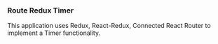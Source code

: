 ### Route Redux Timer
This application uses Redux, React-Redux, Connected React Router to implement a Timer functionality.